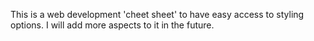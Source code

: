 This is a web development 'cheet sheet' to have easy access to styling options. I will add more aspects to it in the future.
